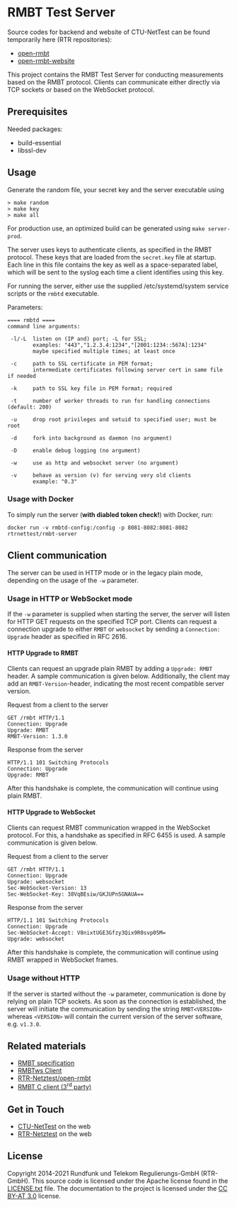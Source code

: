 RMBT Test Server
================

Source codes for backend and website of CTU-NetTest can be found temporarily here (RTR repositories):
  * [open-rmbt](https://github.com/rtr-nettest/open-rmbt)
  * [open-rmbt-website](https://github.com/rtr-nettest/open-rmbt-website)

This project contains the RMBT Test Server for conducting measurements based on 
the RMBT protocol. Clients can communicate either directly via TCP sockets or based on 
the WebSocket protocol.

Prerequisites
-------------

Needed packages:
- build-essential
- libssl-dev

Usage
-----

Generate the random file, your secret key and the server executable using

```
> make random
> make key
> make all
```

For production use, an optimized build can be generated using ```make server-prod```.

The server uses keys to authenticate clients, as specified in the RMBT protocol. These keys that 
are loaded from the `secret.key` file at startup. Each line in this file contains the key as well 
as a space-separated label, which will be sent to the syslog each time a client identifies 
using this key.

For running the server, either use the supplied /etc/systemd/system service scripts or the ```rmbtd``` executable.

Parameters:

```
==== rmbtd ====
command line arguments:

 -l/-L  listen on (IP and) port; -L for SSL;
        examples: "443","1.2.3.4:1234","[2001:1234::567A]:1234"
        maybe specified multiple times; at least once

 -c     path to SSL certificate in PEM format;
        intermediate certificates following server cert in same file if needed

 -k     path to SSL key file in PEM format; required

 -t     number of worker threads to run for handling connections (default: 200)

 -u     drop root privileges and setuid to specified user; must be root

 -d     fork into background as daemon (no argument)

 -D     enable debug logging (no argument)

 -w     use as http and websocket server (no argument)
 
 -v     behave as version (v) for serving very old clients
        example: "0.3"

```

### Usage with Docker

To simply run the server (**with diabled token check!**) with Docker, run:

```
docker run -v rmbtd-config:/config -p 8081-8082:8081-8082 rtrnettest/rmbt-server
```

Client communication
--------------------

The server can be used in HTTP mode or in the legacy plain mode, depending on the usage of the ```-w``` parameter.

### Usage in HTTP or WebSocket mode

If the ```-w``` parameter is supplied when starting the server, the server will listen for
HTTP GET requests on the specified TCP port. Clients can request a connection upgrade to
either ```RMBT``` or ```websocket``` by sending a ```Connection: Upgrade``` header
as specified in RFC 2616.


#### HTTP Upgrade to RMBT

Clients can request an upgrade plain RMBT by adding a ```Upgrade: RMBT``` header. A sample 
communication is given below. Additionally, the client may add an ```RMBT-Version```-header, 
indicating the most recent compatible server version.


Request from a client to the server
```
GET /rmbt HTTP/1.1
Connection: Upgrade
Upgrade: RMBT
RMBT-Version: 1.3.0
```

Response from the server
```
HTTP/1.1 101 Switching Protocols
Connection: Upgrade
Upgrade: RMBT
```

After this handshake is complete, the communication will continue using plain RMBT.

#### HTTP Upgrade to WebSocket

Clients can request RMBT communication wrapped in the WebSocket protocol. For this,
a handshake as specified in RFC 6455 is used. A sample communication is given below.

Request from a client to the server
```
GET /rmbt HTTP/1.1
Connection: Upgrade
Upgrade: websocket
Sec-WebSocket-Version: 13
Sec-WebSocket-Key: 38VqBEsiw/GKJUPnSGNAUA==
```

Response from the server
```
HTTP/1.1 101 Switching Protocols
Connection: Upgrade
Sec-WebSocket-Accept: V8nixtUGE3Gfzy3Qix9R0svp05M=
Upgrade: websocket
```

After this handshake is complete, the communication will continue using RMBT wrapped
in WebSocket frames.  

### Usage without HTTP

If the server is started without the ```-w``` parameter, communication is done by relying 
on plain TCP sockets. As soon as the connection is established, the server will initiate
the communication by sending the string ```RMBT<VERSION>``` whereas ```<VERSION>``` will contain
the current version of the server software, e.g. ```v1.3.0```.

Related materials
-----------------

* [RMBT specification](https://www.netztest.at/doc/)
* [RMBTws Client](https://github.com/rtr-nettest/rmbtws)
* [RTR-Netztest/open-rmbt](https://github.com/rtr-nettest/open-rmbt)
* [RMBT C client (3<sup>rd</sup> party)](https://github.com/lwimmer/rmbt-client)  

Get in Touch
------------

* [CTU-NetTest](https://www.nettest.cz) on the web
* [RTR-Netztest](https://www.netztest.at) on the web


License
-------

Copyright 2014-2021 Rundfunk und Telekom Regulierungs-GmbH (RTR-GmbH). This source code is licensed under the Apache license found in
the [LICENSE.txt](https://github.com/rtr-nettest/rmbtws/blob/master/LICENSE.txt) file.
The documentation to the project is licensed under the [CC BY-AT 3.0](https://creativecommons.org/licenses/by/3.0/at/deed.de_AT)
license.
